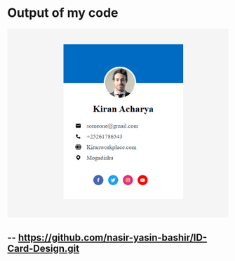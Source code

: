 # Output of my code

![project output](./screanshoot/output.PNG)

--
https://github.com/nasir-yasin-bashir/ID-Card-Design.git 
--
